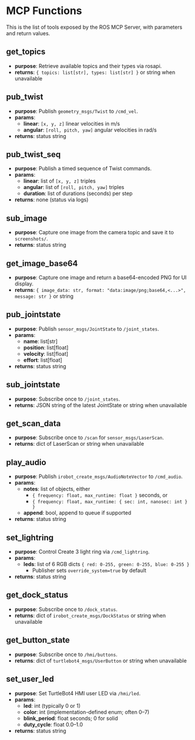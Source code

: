 # MCP Functions

This is the list of tools exposed by the ROS MCP Server, with parameters and return values.

## get_topics
- **purpose**: Retrieve available topics and their types via rosapi.
- **returns**: `{ topics: list[str], types: list[str] }` or string when unavailable

## pub_twist
- **purpose**: Publish `geometry_msgs/Twist` to `/cmd_vel`.
- **params**:
  - **linear**: `[x, y, z]` linear velocities in m/s
  - **angular**: `[roll, pitch, yaw]` angular velocities in rad/s
- **returns**: status string

## pub_twist_seq
- **purpose**: Publish a timed sequence of Twist commands.
- **params**:
  - **linear**: list of `[x, y, z]` triples
  - **angular**: list of `[roll, pitch, yaw]` triples
  - **duration**: list of durations (seconds) per step
- **returns**: none (status via logs)

## sub_image
- **purpose**: Capture one image from the camera topic and save it to `screenshots/`.
- **returns**: status string

## get_image_base64
- **purpose**: Capture one image and return a base64-encoded PNG for UI display.
- **returns**: `{ image_data: str, format: "data:image/png;base64,<...>", message: str }` or string

## pub_jointstate
- **purpose**: Publish `sensor_msgs/JointState` to `/joint_states`.
- **params**:
  - **name**: list[str]
  - **position**: list[float]
  - **velocity**: list[float]
  - **effort**: list[float]
- **returns**: status string

## sub_jointstate
- **purpose**: Subscribe once to `/joint_states`.
- **returns**: JSON string of the latest JointState or string when unavailable

## get_scan_data
- **purpose**: Subscribe once to `/scan` for `sensor_msgs/LaserScan`.
- **returns**: dict of LaserScan or string when unavailable

## play_audio
- **purpose**: Publish `irobot_create_msgs/AudioNoteVector` to `/cmd_audio`.
- **params**:
  - **notes**: list of objects, either
    - `{ frequency: float, max_runtime: float }` seconds, or
    - `{ frequency: float, max_runtime: { sec: int, nanosec: int } }`
  - **append**: bool, append to queue if supported
- **returns**: status string

## set_lightring
- **purpose**: Control Create 3 light ring via `/cmd_lightring`.
- **params**:
  - **leds**: list of 6 RGB dicts `{ red: 0-255, green: 0-255, blue: 0-255 }`
    - Publisher sets `override_system=true` by default
- **returns**: status string

## get_dock_status
- **purpose**: Subscribe once to `/dock_status`.
- **returns**: dict of `irobot_create_msgs/DockStatus` or string when unavailable

## get_button_state
- **purpose**: Subscribe once to `/hmi/buttons`.
- **returns**: dict of `turtlebot4_msgs/UserButton` or string when unavailable

## set_user_led
- **purpose**: Set TurtleBot4 HMI user LED via `/hmi/led`.
- **params**:
  - **led**: int (typically 0 or 1)
  - **color**: int (implementation-defined enum; often 0–7)
  - **blink_period**: float seconds; 0 for solid
  - **duty_cycle**: float 0.0–1.0
- **returns**: status string
